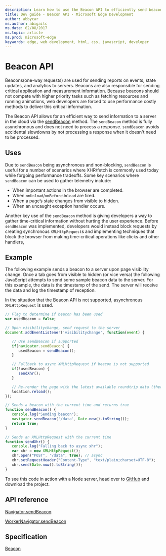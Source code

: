 ---description: Learn how to use the Beacon API to efficiently send beacons of critical information to a server.
title: Dev guide - Beacon API - Microsoft Edge Development
author: abbycar
ms.author: abigailc
ms.date: 02/08/2017
ms.topic: article
ms.prod: microsoft-edge
keywords: edge, web development, html, css, javascript, developer
---# Beacon APIBeacons(one-way requests) are used for sending reports on events, state updates, and analytics to servers. Beacons are also responsible for sending critical application and measurement information. Because beacons should not compete with higher priority tasks such as fetching resources and running animations, web developers are forced to use performance costly methods to deliver this critical information.The Beacon API allows for an efficient way to send information to a server in the cloud via the [sendBeacon](https://msdn.microsoft.com/library/mt668926) method. The `sendBeacon` method is fully asynchronous and does not need to process a response. `sendBeacon` avoids accidental slowdowns by not processing a response when it doesn't need to be processed.## UsesDue to `sendBeacon` being asynchronous and non-blocking, `sendBeacon` is useful for a number of scenarios where XHR/fetch is commonly used today while forgoing performance tradeoffs.Some key scenarios where `sendBeacon` can be used to gather telemetry include:- When important actions in the browser are completed.- When `onUnload`/`onBeforeUnload` are fired.- When a page’s state changes from visible to hidden.- When an uncaught exception handler occurs.Another key use of the `sendBeacon` method is giving developers a way to gather time-critical information without hurting the user experience. Before `sendBeacon` was implemented, developers would instead block requests by creating synchronous `XMLHttpRequest`s and implementing techniques that block the browser from making time-critical operations like clicks and other handlers,## ExampleThe following example sends a beacon to a server upon page visibility change. Once a tab goes from visible to hidden (or vice versa) the following JavaScript attempts to send some sample beacon data to the server.For this example, the data is the timestamp of the send. The server will receive the data and log the timestamp of reception.In the situation that the Beacon API is not supported, asynchronous `XMLHttpRequest` is used.```javascript// Flag to determine if beacon has been usedvar usedBeacon = false;// Upon visibilitychange, send request to the serverdocument.addEventListener('visibilitychange', function(event) {   // Use sendBeacon if supported   if(navigator.sendBeacon) {      usedBeacon = sendBeacon();   }   // Fallback to async XMLHttpRequest if beacon is not supported   if(!usedBeacon) {      sendXhr();   }   // Re-render the page with the latest available roundtrip data (there’s no guarantee this last one has returned yet)   location.reload();});// Sends a beacon with the current time and returns truefunction sendBeacon() {   console.log("Sending beacon");   navigator.sendBeacon('/data', Date.now().toString());   return true;}// Sends an XMLHttpRequest with the current timefunction sendXhr() {   console.log("Falling back to async xhr");   var xhr = new XMLHttpRequest();   xhr.open("POST", "/data", true); // async   xhr.setRequestHeader("Content-Type", "text/plain;charset=UTF-8");   xhr.send(Date.now().toString());}```To see this code in action with a Node server, head over to [GitHub](https://github.com/MicrosoftEdge/Demos/tree/master/beacon) and download the project.## API reference[Navigator.sendBeacon](https://msdn.microsoft.com/library/mt668926)[WorkerNavigator.sendBeacon](https://msdn.microsoft.com/library/mt668925)## Specification[Beacon](http://www.w3.org/TR/beacon/)